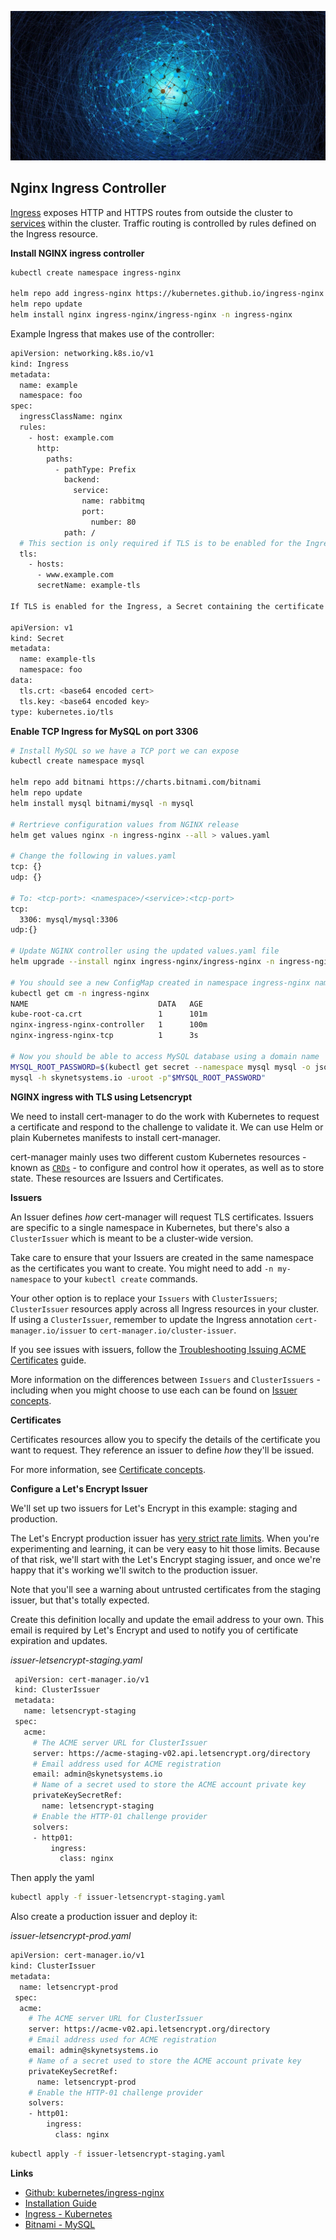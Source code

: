 
![nginx logo](nginx.jpeg)


## Nginx Ingress Controller

[Ingress](https://kubernetes.io/docs/reference/generated/kubernetes-api/v1.25/#ingress-v1-networking-k8s-io)  exposes HTTP and HTTPS routes from outside the cluster to  [services](https://kubernetes.io/docs/concepts/services-networking/service/)  within the cluster. Traffic routing is controlled by rules defined on the Ingress resource.


**Install NGINX ingress controller**

```bash
kubectl create namespace ingress-nginx

helm repo add ingress-nginx https://kubernetes.github.io/ingress-nginx
helm repo update
helm install nginx ingress-nginx/ingress-nginx -n ingress-nginx
```

Example Ingress that makes use of the controller:
```bash
apiVersion: networking.k8s.io/v1
kind: Ingress
metadata:
  name: example
  namespace: foo
spec:
  ingressClassName: nginx
  rules:
    - host: example.com
      http:
        paths:
          - pathType: Prefix
            backend:
              service:
                name: rabbitmq
                port:
                  number: 80
            path: /
  # This section is only required if TLS is to be enabled for the Ingress
  tls:
    - hosts:
      - www.example.com
      secretName: example-tls

If TLS is enabled for the Ingress, a Secret containing the certificate and key must also be provided:

apiVersion: v1
kind: Secret
metadata:
  name: example-tls
  namespace: foo
data:
  tls.crt: <base64 encoded cert>
  tls.key: <base64 encoded key>
type: kubernetes.io/tls
```

**Enable TCP Ingress for MySQL on port 3306**

```bash
# Install MySQL so we have a TCP port we can expose
kubectl create namespace mysql

helm repo add bitnami https://charts.bitnami.com/bitnami
helm repo update
helm install mysql bitnami/mysql -n mysql

# Rertrieve configuration values from NGINX release
helm get values nginx -n ingress-nginx --all > values.yaml

# Change the following in values.yaml
tcp: {}
udp: {}

# To: <tcp-port>: <namespace>/<service>:<tcp-port>
tcp:
  3306: mysql/mysql:3306
udp:{}

# Update NGINX controller using the updated values.yaml file
helm upgrade --install nginx ingress-nginx/ingress-nginx -n ingress-nginx --values values.yaml

# You should see a new ConfigMap created in namespace ingress-nginx named nginx-ingress-nginx-tcp
kubectl get cm -n ingress-nginx
NAME                             DATA   AGE
kube-root-ca.crt                 1      101m
nginx-ingress-nginx-controller   1      100m
nginx-ingress-nginx-tcp          1      3s

# Now you should be able to access MySQL database using a domain name
MYSQL_ROOT_PASSWORD=$(kubectl get secret --namespace mysql mysql -o jsonpath="{.data.mysql-root-password}" | base64 -d)
mysql -h skynetsystems.io -uroot -p"$MYSQL_ROOT_PASSWORD"
```

**NGINX ingress with TLS using Letsencrypt**

We need to install cert-manager to do the work with Kubernetes to request a certificate and respond to the challenge to validate it. We can use Helm or plain Kubernetes manifests to install cert-manager.

cert-manager mainly uses two different custom Kubernetes resources - known as  [`CRDs`](https://kubernetes.io/docs/concepts/extend-kubernetes/api-extension/custom-resources/)  - to configure and control how it operates, as well as to store state. These resources are Issuers and Certificates.

**Issuers**

An Issuer defines  _how_  cert-manager will request TLS certificates. Issuers are specific to a single namespace in Kubernetes, but there's also a  `ClusterIssuer`  which is meant to be a cluster-wide version.

Take care to ensure that your Issuers are created in the same namespace as the certificates you want to create. You might need to add  `-n my-namespace`  to your  `kubectl create`  commands.

Your other option is to replace your  `Issuers`  with  `ClusterIssuers`;  `ClusterIssuer`  resources apply across all Ingress resources in your cluster. If using a  `ClusterIssuer`, remember to update the Ingress annotation  `cert-manager.io/issuer`  to  `cert-manager.io/cluster-issuer`.

If you see issues with issuers, follow the  [Troubleshooting Issuing ACME Certificates](https://cert-manager.io/docs/faq/acme/)  guide.

More information on the differences between  `Issuers`  and  `ClusterIssuers`  - including when you might choose to use each can be found on  [Issuer concepts](https://cert-manager.io/docs/concepts/issuer/#namespaces).

**Certificates**

Certificates resources allow you to specify the details of the certificate you want to request. They reference an issuer to define  _how_  they'll be issued.

For more information, see  [Certificate concepts](https://cert-manager.io/docs/concepts/certificate/).

**Configure a Let's Encrypt Issuer**

We'll set up two issuers for Let's Encrypt in this example: staging and production.

The Let's Encrypt production issuer has  [very strict rate limits](https://letsencrypt.org/docs/rate-limits/). When you're experimenting and learning, it can be very easy to hit those limits. Because of that risk, we'll start with the Let's Encrypt staging issuer, and once we're happy that it's working we'll switch to the production issuer.

Note that you'll see a warning about untrusted certificates from the staging issuer, but that's totally expected.

Create this definition locally and update the email address to your own. This email is required by Let's Encrypt and used to notify you of certificate expiration and updates.

*issuer-letsencrypt-staging.yaml*

```bash
 apiVersion: cert-manager.io/v1
 kind: ClusterIssuer
 metadata:
   name: letsencrypt-staging
 spec:
   acme:
     # The ACME server URL for ClusterIssuer
     server: https://acme-staging-v02.api.letsencrypt.org/directory
     # Email address used for ACME registration
     email: admin@skynetsystems.io
     # Name of a secret used to store the ACME account private key
     privateKeySecretRef:
       name: letsencrypt-staging
     # Enable the HTTP-01 challenge provider
     solvers:
     - http01:
         ingress:
           class: nginx
 ```

Then apply the yaml

```bash
kubectl apply -f issuer-letsencrypt-staging.yaml
```

Also create a production issuer and deploy it:

*issuer-letsencrypt-prod.yaml*

```bash
apiVersion: cert-manager.io/v1
kind: ClusterIssuer
metadata:
  name: letsencrypt-prod
 spec:
  acme:
    # The ACME server URL for ClusterIssuer
    server: https://acme-v02.api.letsencrypt.org/directory
    # Email address used for ACME registration
    email: admin@skynetsystems.io
    # Name of a secret used to store the ACME account private key
    privateKeySecretRef:
      name: letsencrypt-prod
    # Enable the HTTP-01 challenge provider
    solvers:
    - http01:
        ingress:
          class: nginx
```

```bash
kubectl apply -f issuer-letsencrypt-staging.yaml
```

**Links**

 - [Github: kubernetes/ingress-nginx](https://github.com/kubernetes/ingress-nginx)
 - [Installation Guide](https://kubernetes.github.io/ingress-nginx/deploy/)
 - [Ingress - Kubernetes](https://kubernetes.io/docs/concepts/services-networking/ingress/)
 - [Bitnami - MySQL](https://bitnami.com/stack/mysql/helm)

